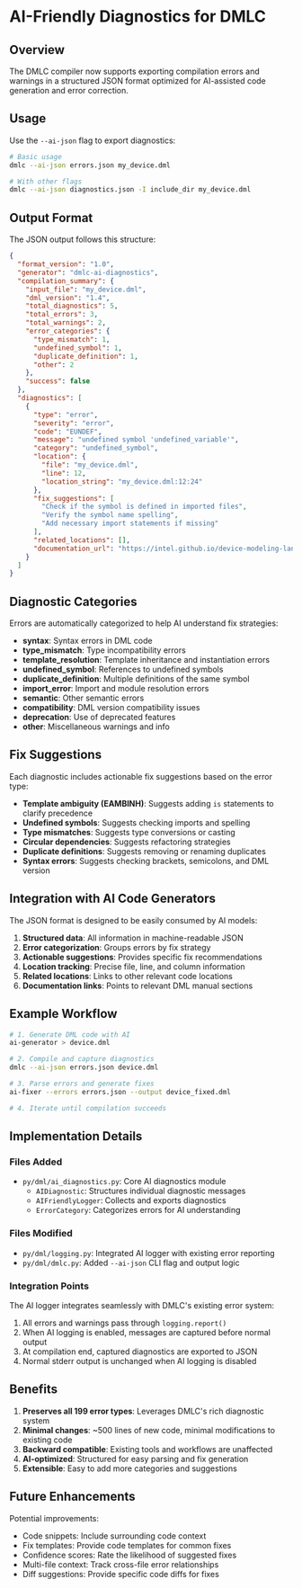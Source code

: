 # AI-Friendly Diagnostics for DMLC

## Overview

The DMLC compiler now supports exporting compilation errors and warnings in a structured JSON format optimized for AI-assisted code generation and error correction.

## Usage

Use the `--ai-json` flag to export diagnostics:

```bash
# Basic usage
dmlc --ai-json errors.json my_device.dml

# With other flags
dmlc --ai-json diagnostics.json -I include_dir my_device.dml
```

## Output Format

The JSON output follows this structure:

```json
{
  "format_version": "1.0",
  "generator": "dmlc-ai-diagnostics",
  "compilation_summary": {
    "input_file": "my_device.dml",
    "dml_version": "1.4",
    "total_diagnostics": 5,
    "total_errors": 3,
    "total_warnings": 2,
    "error_categories": {
      "type_mismatch": 1,
      "undefined_symbol": 1,
      "duplicate_definition": 1,
      "other": 2
    },
    "success": false
  },
  "diagnostics": [
    {
      "type": "error",
      "severity": "error",
      "code": "EUNDEF",
      "message": "undefined symbol 'undefined_variable'",
      "category": "undefined_symbol",
      "location": {
        "file": "my_device.dml",
        "line": 12,
        "location_string": "my_device.dml:12:24"
      },
      "fix_suggestions": [
        "Check if the symbol is defined in imported files",
        "Verify the symbol name spelling",
        "Add necessary import statements if missing"
      ],
      "related_locations": [],
      "documentation_url": "https://intel.github.io/device-modeling-language/language.html#modules-and-imports"
    }
  ]
}
```

## Diagnostic Categories

Errors are automatically categorized to help AI understand fix strategies:

- **syntax**: Syntax errors in DML code
- **type_mismatch**: Type incompatibility errors
- **template_resolution**: Template inheritance and instantiation errors
- **undefined_symbol**: References to undefined symbols
- **duplicate_definition**: Multiple definitions of the same symbol
- **import_error**: Import and module resolution errors
- **semantic**: Other semantic errors
- **compatibility**: DML version compatibility issues
- **deprecation**: Use of deprecated features
- **other**: Miscellaneous warnings and info

## Fix Suggestions

Each diagnostic includes actionable fix suggestions based on the error type:

- **Template ambiguity (EAMBINH)**: Suggests adding `is` statements to clarify precedence
- **Undefined symbols**: Suggests checking imports and spelling
- **Type mismatches**: Suggests type conversions or casting
- **Circular dependencies**: Suggests refactoring strategies
- **Duplicate definitions**: Suggests removing or renaming duplicates
- **Syntax errors**: Suggests checking brackets, semicolons, and DML version

## Integration with AI Code Generators

The JSON format is designed to be easily consumed by AI models:

1. **Structured data**: All information in machine-readable JSON
2. **Error categorization**: Groups errors by fix strategy
3. **Actionable suggestions**: Provides specific fix recommendations
4. **Location tracking**: Precise file, line, and column information
5. **Related locations**: Links to other relevant code locations
6. **Documentation links**: Points to relevant DML manual sections

## Example Workflow

```bash
# 1. Generate DML code with AI
ai-generator > device.dml

# 2. Compile and capture diagnostics
dmlc --ai-json errors.json device.dml

# 3. Parse errors and generate fixes
ai-fixer --errors errors.json --output device_fixed.dml

# 4. Iterate until compilation succeeds
```

## Implementation Details

### Files Added

- `py/dml/ai_diagnostics.py`: Core AI diagnostics module
  - `AIDiagnostic`: Structures individual diagnostic messages
  - `AIFriendlyLogger`: Collects and exports diagnostics
  - `ErrorCategory`: Categorizes errors for AI understanding

### Files Modified

- `py/dml/logging.py`: Integrated AI logger with existing error reporting
- `py/dml/dmlc.py`: Added `--ai-json` CLI flag and output logic

### Integration Points

The AI logger integrates seamlessly with DMLC's existing error system:

1. All errors and warnings pass through `logging.report()`
2. When AI logging is enabled, messages are captured before normal output
3. At compilation end, captured diagnostics are exported to JSON
4. Normal stderr output is unchanged when AI logging is disabled

## Benefits

1. **Preserves all 199 error types**: Leverages DMLC's rich diagnostic system
2. **Minimal changes**: ~500 lines of new code, minimal modifications to existing code
3. **Backward compatible**: Existing tools and workflows are unaffected
4. **AI-optimized**: Structured for easy parsing and fix generation
5. **Extensible**: Easy to add more categories and suggestions

## Future Enhancements

Potential improvements:

- Code snippets: Include surrounding code context
- Fix templates: Provide code templates for common fixes
- Confidence scores: Rate the likelihood of suggested fixes
- Multi-file context: Track cross-file error relationships
- Diff suggestions: Provide specific code diffs for fixes

